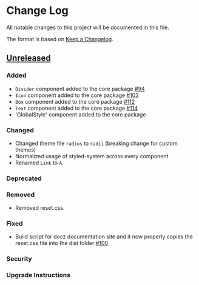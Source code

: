 # Change Log

All notable changes to this project will be documented in this file.

The format is based on [Keep a Changelog](https://keepachangelog.com/en/1.0.0/).

## [Unreleased](https://github.com/raster-foundry/blasterjs/tree/master)

### Added

- `Divider` component added to the core package [#94](https://github.com/raster-foundry/blasterjs/pull/94)
- `Icon` component added to the core package [#103](https://github.com/raster-foundry/blasterjs/pull/103)
- `Box` component added to the core package [#112](https://github.com/raster-foundry/blasterjs/pull/112)
- `Text` component added to the core package [#114](https://github.com/raster-foundry/blasterjs/pull/114)
- 'GlobalStyle' component added to the core package

### Changed

- Changed theme file `radius` to `radii` (breaking change for custom themes)
- Normalized usage of styled-system across every component
- Renamed `Link` to `A`.

### Deprecated

### Removed

- Removed reset.css.

### Fixed

- Build script for docz documentation site and it now properly copies the reset.css file into the dist folder [\#100](https://github.com/raster-foundry/blasterjs/pull/111)

### Security

### Upgrade Instructions
